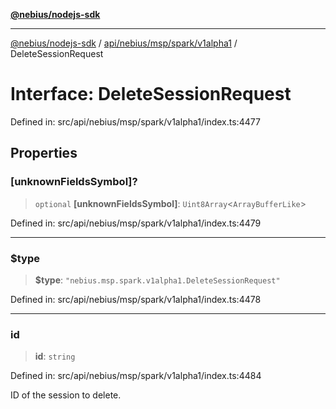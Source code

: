 [**@nebius/nodejs-sdk**](../../../../../../README.md)

---

[@nebius/nodejs-sdk](../../../../../../README.md) / [api/nebius/msp/spark/v1alpha1](../README.md) / DeleteSessionRequest

# Interface: DeleteSessionRequest

Defined in: src/api/nebius/msp/spark/v1alpha1/index.ts:4477

## Properties

### \[unknownFieldsSymbol\]?

> `optional` **\[unknownFieldsSymbol\]**: `Uint8Array`\<`ArrayBufferLike`\>

Defined in: src/api/nebius/msp/spark/v1alpha1/index.ts:4479

---

### $type

> **$type**: `"nebius.msp.spark.v1alpha1.DeleteSessionRequest"`

Defined in: src/api/nebius/msp/spark/v1alpha1/index.ts:4478

---

### id

> **id**: `string`

Defined in: src/api/nebius/msp/spark/v1alpha1/index.ts:4484

ID of the session to delete.
